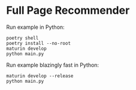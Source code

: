 # Full Page Recommender

Run example in Python:

```shell
poetry shell
poetry install --no-root
maturin develop
python main.py
```

Run example blazingly fast in Python:

```shell
maturin develop --release
python main.py
```

